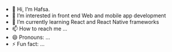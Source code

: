 - 👋 Hi, I’m Hafsa.
- 👀 I’m interested in front end Web and mobile app development
- 🌱 I’m currently learning React and React Native frameworks
- 📫 How to reach me ...
- 😄 Pronouns: ...
- ⚡ Fun fact: ...

<!---
FaHafsa-DD/FaHafsa-DD is a ✨ special ✨ repository because its `README.md` (this file) appears on your GitHub profile.
You can click the Preview link to take a look at your changes.
--->

